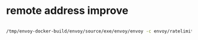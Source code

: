 
# remote address improve

```bash

/tmp/envoy-docker-build/envoy/source/exe/envoy/envoy -c envoy/ratelimit/remote-address/envoy.yaml --component-log-level filter:debug,router:debug

```